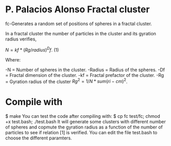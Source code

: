 # P. Palacios Alonso Fractal cluster
fc-Generates a random set of positions of spheres in a fractal cluster.

In a fractal cluster the number of particles in the cluster and its gyration radius verifies,

$N = kf * (Rg/radius)^Df$. (1)

Where:

   -N = Number of spheres in the cluster.
   -Radius = Radius of the spheres.
   -Df = Fractal dimension of the cluster.
   -kf = Fractal prefactor of the cluster.
   -Rg = Gyration radius of the cluster $Rg^2 = 1/N * sum (ri-cm)^2$.
   
# Compile with
$ make
You can test the code after compiling with:
$ cp fc test/fc; chmod +x test.bash; ./test.bash
It will generate some clusters with different number of spheres and copmute the gyration radius as a function of the number of particles to see if relation [1] is verified.
You can edit the file test.bash to choose the different paramters. 

  
